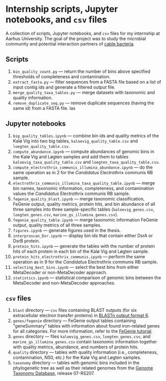 # Internship scripts, Jupyter notebooks, and `csv` files
A collection of scripts, Jupyter notebooks, and `csv` files for my internship at Aarhus University. The goal of the project was to study the microbial community and potential interaction partners of [cable bacteria](https://en.wikipedia.org/wiki/Cable_bacteria).

## Scripts
1. `bin_quality_count.py` — return the number of bins above specified thresholds of completeness and contamination.
2. `extract_fasta.py` — filter sequences from a FASTA file based on a list of input contig ids and generate a filtered output file.
3. `merge_quality_taxa_tables.py` — merge datasets with taxonomic and quality information.
4. `remove_duplicate_seq.py` — remove duplicate sequences (having the same id) from a FASTA file.
las
## Jupyter notebooks
1. `big_quality_tables.ipynb` — combine bin ids and quality metrics of the Kalø Vig into two big tables, `kaloevig_quality_table.csv` and `loegten_quality_table.csv`.
2. `compute_abundance.ipynb` — compute abundances of genomic bins in the Kalø Vig and Løgten samples and add them to tables `kaloevig_taxa_quality_table.csv` and `loegten_taxa_quality_table.csv`.
3. `compute_electrothrix_communis_illumina_abundance.ipynb` — do the same operation as in 2 for the *Candidatus* Electrothrix communis RB sample.
4. `electrothrix_communis_illumina_taxa_quality_table.ipynb` — merge bin names, taxonomic information, completeness, and contamination values the *Candidatus* Electrothrix communis RB sample.
5. `fegenie_quality_blast.ipynb` — merge taxonomic classification, FeGenie output, quality metrics, protein hits, and bin abundance of all three samples into three sample-specific tables (`kaloevig_genes.csv`, `loegten_genes.csv`, `marine_gs_illumina_genes.csv`).
6. `fegenie_quality_table.ipynb` — merge taxonomic information FeGenie output, quality metrics of all three samples.
7. `figures.ipynb` — generate figures used in the thesis.
8. `interproscan_Dsr.ipynb` — display bin ids that contain either DsrA or DsrB protein.
9. `protein_hits.ipynb` — generate the tables with the number of protein hits of each protein in each bin of the Kalø Vig and Løgten sample.
10. `protein_hits_electrothrix_communis.ipynb` — perform the same operation as in 9 for the *Candidatus* Electrothrix communis RB sample.
11. `selecting_best_bins.ipynb` — select the best bins from either MetaDecoder or non-MetaDecoder approach.
12. `statistics.ipynb` — statistical comparison of genomic bins between the MetaDecoder and non-MetaDecoder approaches.

## `csv` files
1. `blast` directory — `csv` files containing BLAST outputs (for six extracellular electron transfer proteins) in [BLASTn output format 6](https://www.metagenomics.wiki/tools/blast/blastn-output-format-6).
2. `genes/fegenie` directory — FeGenie output tables containing "geneSummary" tables with information about found iron-related genes for all categories. For more information, refer to the [FeGenie tutorial](https://github.com/Arkadiy-Garber/FeGenie/wiki/Tutorial).
3. `genes` directory — files `kaloevig_genes.csv`, `loegten_genes.csv`, and `marine_gs_illumina_genes.csv` contain taxonomic information together with quality metrics, abundance, and numbers of protein hits.
4. `quality` directory — tables with quality information (i.e., completeness, contamination, N50, etc.) for the Kalø Vig and Løgten samples.
5. `taxonomy` directory — tables with genomic bins included in the phylogenetic tree as well as their related genomes from the [Genome Taxonomy Database](https://gtdb.ecogenomic.org/), release 07-RS207.
